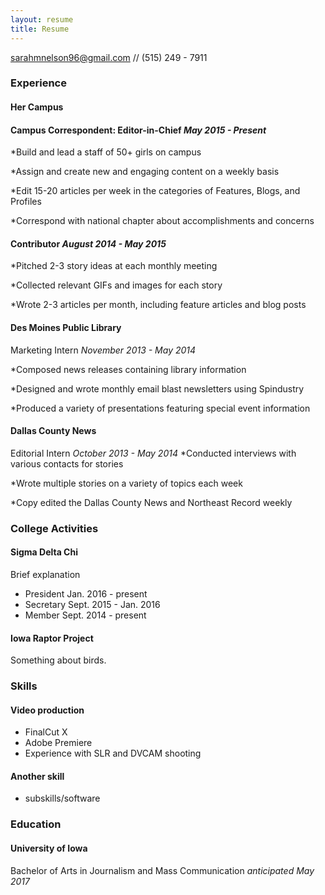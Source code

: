 ```yaml
---
layout: resume
title: Resume
---
```

[sarahmnelson96@gmail.com](mailto:sarahmnelson96@gmail.com) // (515) 249 - 7911

### Experience

#### Her Campus
#### Campus Correspondent: Editor-in-Chief *May 2015 - Present*
   *Build and lead a staff of 50+ girls on campus
   
   *Assign and create new and engaging content on a weekly basis
   
   *Edit 15-20 articles per week in the categories of Features, Blogs, and Profiles
   
   *Correspond with national chapter about accomplishments and concerns

#### Contributor *August 2014 - May 2015*
   
   *Pitched 2-3 story ideas at each monthly meeting
   
   *Collected relevant GIFs and images for each story
   
   *Wrote 2-3 articles per month, including feature articles and blog posts


#### Des Moines Public Library
Marketing Intern *November 2013 - May 2014*
   
   *Composed news releases containing library information
   
   *Designed and wrote monthly email blast newsletters using Spindustry
   
   *Produced a variety of presentations featuring special event information


#### Dallas County News
Editorial Intern *October 2013 - May 2014*
   *Conducted interviews with various contacts for stories
   
   *Wrote multiple stories on a variety of topics each week
   
   *Copy edited the Dallas County News and Northeast Record weekly


### College Activities
#### Sigma Delta Chi
Brief explanation

* President Jan. 2016 - present
* Secretary Sept. 2015 - Jan. 2016
* Member  Sept. 2014 - present


#### Iowa Raptor Project
Something about birds.

### Skills
#### Video production
* FinalCut X
* Adobe Premiere
* Experience with SLR and DVCAM shooting

#### Another skill
* subskills/software

### Education
#### University of Iowa
Bachelor of Arts in Journalism and Mass Communication *anticipated May 2017* 
